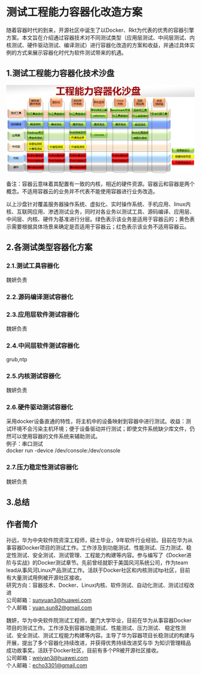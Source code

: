 # 测试工程能力容器化改造方案
随着容器时代的到来，开源社区中诞生了以Docker、Rkt为代表的优秀的容器引擎方案。本文旨在介绍通过容器技术对不同测试类型（应用层测试、中间层测试、内核测试、硬件驱动测试、编译测试）进行容器化改造的方案和收益，并通过具体实例的方式来展示容器化时代为软件测试带来的机遇。

## 1.测试工程能力容器化技术沙盘
![1](images/1.png "1_png")

备注：容器云意味着其配置有一致的内核，相近的硬件资源。容器云和容器是两个概念。不适用容器云的业务并不代表不能使用容器进行业务改造。

以上沙盘针对覆盖服务器操作系统、虚拟化、实时操作系统、手机应用、linux内核、互联网应用、渗透测试业务，同时对各业务以测试工具、源码编译、应用层、中间层、内核、硬件为基准进行分层。绿色表示该业务是适用于容器云的；黄色表示需要根据具体场景来确定是否适用于容器云；红色表示该业务不适用容器云。

## 2.各测试类型容器化方案

### 2.1.测试工具容器化

魏妍负责

### 2.2.源码编译测试容器化

### 2.3.应用层软件测试容器化

魏妍负责

### 2.4.中间层软件测试容器化
grub,ntp

### 2.5.内核测试容器化

魏妍负责

### 2.6.硬件驱动测试容器化
采用docker设备直通的特性，将主机中的设备映射到容器中进行测试。收益：测试环境不会污染主机环境；便于设备驱动并行测试；即使文件系统缺少库文件，仍然可以使用容器的文件系统来辅助测试。<br>
例子：串口测试<br>
docker run -device /dev/console:/dev/console<br>

### 2.7.压力稳定性测试容器化

魏妍负责

## 3.总结



## 作者简介
孙远，华为中央软件院资深工程师，硕士毕业，9年软件行业经验。目前在华为从事容器Docker项目的测试工作。工作涉及到功能测试、性能测试、压力测试、稳定性测试、安全测试、测试管理、工程能力构建等内容。参与编写了《Docker进阶与实战》的Docker测试章节。先前曾经就职于美国风河系统公司，作为team lead从事风河Linux产品测试工作。活跃于Docker社区和内核测试ltp社区，目前有大量测试用例被开源社区接收。<br>
研究方向：容器技术、Docker、Linux内核、软件测试、自动化测试、测试过程改进<br>
公司邮箱：sunyuan3@huawei.com<br>
个人邮箱：yuan.sun82@gmail.com<br>

魏妍，华为中央软件院测试工程师，厦门大学毕业，目前在华为从事容器Docker项目的测试工作。工作涉及到容器功能测试、性能测试、压力测试、 稳定性测试、安全测试、测试工程能力构建等内容。主导了华为容器项目长稳测试的构建与开展，提出了多个容器化持续改进，并获得优秀持续改进奖与华 为知识管理精品成功故事奖。活跃于Docker社区，目前有多个PR被开源社区接收。<br>
公司邮箱：weiyan3@huawei.com<br>
个人邮箱：echo3301@gmail.com<br>
